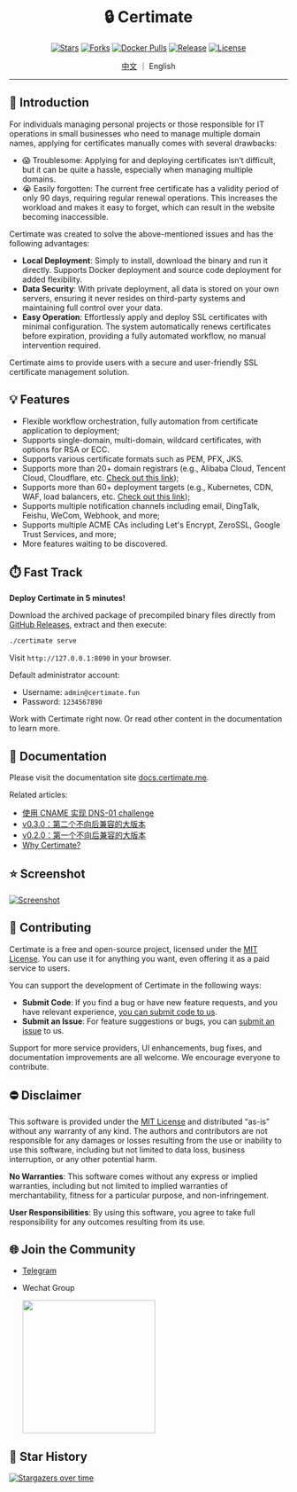 <h1 align="center">🔒 Certimate</h1>

<div align="center">

[![Stars](https://img.shields.io/github/stars/usual2970/certimate?style=flat)](https://github.com/usual2970/certimate)
[![Forks](https://img.shields.io/github/forks/usual2970/certimate?style=flat)](https://github.com/usual2970/certimate)
[![Docker Pulls](https://img.shields.io/docker/pulls/usual2970/certimate?style=flat)](https://hub.docker.com/r/usual2970/certimate)
[![Release](https://img.shields.io/github/v/release/usual2970/certimate?style=flat&sort=semver)](https://github.com/usual2970/certimate/releases)
[![License](https://img.shields.io/github/license/usual2970/certimate?style=flat)](https://mit-license.org/)

</div>

<div align="center">

[中文](README.md) ｜ English

</div>

---

## 🚩 Introduction

For individuals managing personal projects or those responsible for IT operations in small businesses who need to manage multiple domain names, applying for certificates manually comes with several drawbacks:

- 😱 Troublesome: Applying for and deploying certificates isn’t difficult, but it can be quite a hassle, especially when managing multiple domains.
- 😭 Easily forgotten: The current free certificate has a validity period of only 90 days, requiring regular renewal operations. This increases the workload and makes it easy to forget, which can result in the website becoming inaccessible.

Certimate was created to solve the above-mentioned issues and has the following advantages:

- **Local Deployment**: Simply to install, download the binary and run it directly. Supports Docker deployment and source code deployment for added flexibility.
- **Data Security**​: With private deployment, all data is stored on your own servers, ensuring it never resides on third-party systems and maintaining full control over your data.
- **Easy Operation**: Effortlessly apply and deploy SSL certificates with minimal configuration. The system automatically renews certificates before expiration, providing a fully automated workflow, no manual intervention required.

Certimate aims to provide users with a secure and user-friendly SSL certificate management solution.

## 💡 Features

- Flexible workflow orchestration, fully automation from certificate application to deployment;
- Supports single-domain, multi-domain, wildcard certificates, with options for RSA or ECC.
- Supports various certificate formats such as PEM, PFX, JKS.
- Supports more than 20+ domain registrars (e.g., Alibaba Cloud, Tencent Cloud, Cloudflare, etc. [Check out this link](https://docs.certimate.me/en/docs/reference/providers#supported-dns-providers));
- Supports more than 60+ deployment targets (e.g., Kubernetes, CDN, WAF, load balancers, etc. [Check out this link](https://docs.certimate.me/en/docs/reference/providers#supported-host-providers));
- Supports multiple notification channels including email, DingTalk, Feishu, WeCom, Webhook, and more;
- Supports multiple ACME CAs including Let's Encrypt, ZeroSSL, Google Trust Services, and more;
- More features waiting to be discovered.

## ⏱️ Fast Track

**Deploy Certimate in 5 minutes!**

Download the archived package of precompiled binary files directly from [GitHub Releases](https://github.com/usual2970/certimate/releases), extract and then execute:

```bash
./certimate serve
```

Visit `http://127.0.0.1:8090` in your browser.

Default administrator account:

- Username: `admin@certimate.fun`
- Password: `1234567890`

Work with Certimate right now. Or read other content in the documentation to learn more.

## 📄 Documentation

Please visit the documentation site [docs.certimate.me](https://docs.certimate.me/en/).

Related articles:

- [使用 CNAME 实现 DNS-01 challenge](https://docs.certimate.me/blog/cname)
- [v0.3.0：第二个不向后兼容的大版本](https://docs.certimate.me/blog/v0.3.0)
- [v0.2.0：第一个不向后兼容的大版本](https://docs.certimate.me/blog/v0.2.0)
- [Why Certimate?](https://docs.certimate.me/blog/why-certimate)

## ⭐ Screenshot

[![Screenshot](https://i.imgur.com/4DAUKEE.gif)](https://www.youtube.com/watch?v=am_yzdfyNOE)

## 🤝 Contributing

Certimate is a free and open-source project, licensed under the [MIT License](./LICENSE.md). You can use it for anything you want, even offering it as a paid service to users.

You can support the development of Certimate in the following ways:

- **Submit Code**: If you find a bug or have new feature requests, and you have relevant experience, [you can submit code to us](CONTRIBUTING_EN.md).
- **Submit an Issue**: For feature suggestions or bugs, you can [submit an issue](https://github.com/usual2970/certimate/issues) to us.

Support for more service providers, UI enhancements, bug fixes, and documentation improvements are all welcome. We encourage everyone to contribute.

## ⛔ Disclaimer

This software is provided under the [MIT License](https://opensource.org/licenses/MIT) and distributed “as-is” without any warranty of any kind. The authors and contributors are not responsible for any damages or losses resulting from the use or inability to use this software, including but not limited to data loss, business interruption, or any other potential harm.

**No Warranties**: This software comes without any express or implied warranties, including but not limited to implied warranties of merchantability, fitness for a particular purpose, and non-infringement.

**User Responsibilities**: By using this software, you agree to take full responsibility for any outcomes resulting from its use.

## 🌐 Join the Community

- [Telegram](https://t.me/+ZXphsppxUg41YmVl)
- Wechat Group

  <img src="https://i.imgur.com/zSHEoIm.png" width="240"/>

## 🚀 Star History

[![Stargazers over time](https://starchart.cc/usual2970/certimate.svg?variant=adaptive)](https://starchart.cc/usual2970/certimate)
